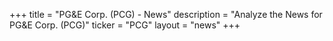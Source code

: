 +++
title = "PG&E Corp. (PCG) - News"
description = "Analyze the News for PG&E Corp. (PCG)"
ticker = "PCG"
layout = "news"
+++

